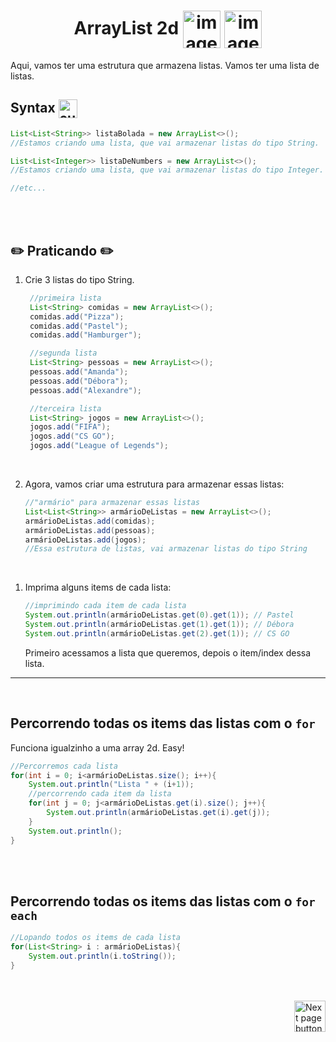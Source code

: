 <h1 align="center">
    ArrayList 2d
    <img src="https://cdn-icons-png.flaticon.com/512/4394/4394574.png" alt="image icon" width="60px" align="center">
    <img src="https://cdn-icons-png.flaticon.com/512/4394/4394574.png" alt="image icon" width="60px" align="center">
</h1>


Aqui, vamos ter uma estrutura que armazena listas. Vamos ter uma lista de listas.

## Syntax <img src="https://cdn-icons-png.flaticon.com/512/1442/1442581.png" alt="curly braces icon" width="30px" align="center">

```java
List<List<String>> listaBolada = new ArrayList<>();
//Estamos criando uma lista, que vai armazenar listas do tipo String.

List<List<Integer>> listaDeNumbers = new ArrayList<>();
//Estamos criando uma lista, que vai armazenar listas do tipo Integer.

//etc...
```

<br>
<br>

## :pencil2: Praticando :pencil2:

1. Crie 3 listas do tipo String.
   ```java
    //primeira lista
    List<String> comidas = new ArrayList<>();
    comidas.add("Pizza");
    comidas.add("Pastel");
    comidas.add("Hamburger");

    //segunda lista
    List<String> pessoas = new ArrayList<>();
    pessoas.add("Amanda");
    pessoas.add("Débora");
    pessoas.add("Alexandre");

    //terceira lista
    List<String> jogos = new ArrayList<>();
    jogos.add("FIFA");
    jogos.add("CS GO");
    jogos.add("League of Legends");
   ```

<br>

2. Agora, vamos criar uma estrutura para armazenar essas listas:

    ```java
    //"armário" para armazenar essas listas
    List<List<String>> armárioDeListas = new ArrayList<>();
    armárioDeListas.add(comidas);
    armárioDeListas.add(pessoas);
    armárioDeListas.add(jogos);
    //Essa estrutura de listas, vai armazenar listas do tipo String
    ```


<br>

1. Imprima alguns items de cada lista:

    ```java
    //imprimindo cada item de cada lista
    System.out.println(armárioDeListas.get(0).get(1)); // Pastel
    System.out.println(armárioDeListas.get(1).get(1)); // Débora
    System.out.println(armárioDeListas.get(2).get(1)); // CS GO
    ```
    Primeiro acessamos a lista que queremos, depois o item/index dessa lista.


<hr>
<br>

## Percorrendo todas os items das listas com o `for`
Funciona igualzinho a uma array 2d. Easy!

```java
//Percorremos cada lista
for(int i = 0; i<armárioDeListas.size(); i++){
    System.out.println("Lista " + (i+1));
    //percorrendo cada item da lista
    for(int j = 0; j<armárioDeListas.get(i).size(); j++){
        System.out.println(armárioDeListas.get(i).get(j));
    }
    System.out.println();
}
```

<br>
<br>

## Percorrendo todas os items das listas com o `for each`
```java
//Lopando todos os items de cada lista
for(List<String> i : armárioDeListas){
    System.out.println(i.toString());
}
```
<br>
<br>

<!-- Botão para próxima página -->
<a href="https://github.com/lGabrielDev/02.java/blob/main/Estudo/25.estrutura_de_dados/4.stack/stack.md">
  <img src="https://cdn-icons-png.flaticon.com/512/8175/8175884.png" alt="Next page button" width="50px" align="right">
</a>